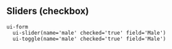 Sliders (checkbox)
------------------

```jade
ui-form
  ui-slider(name='male' checked='true' field='Male')
  ui-toggle(name='male' checked='true' field='Male')
```
